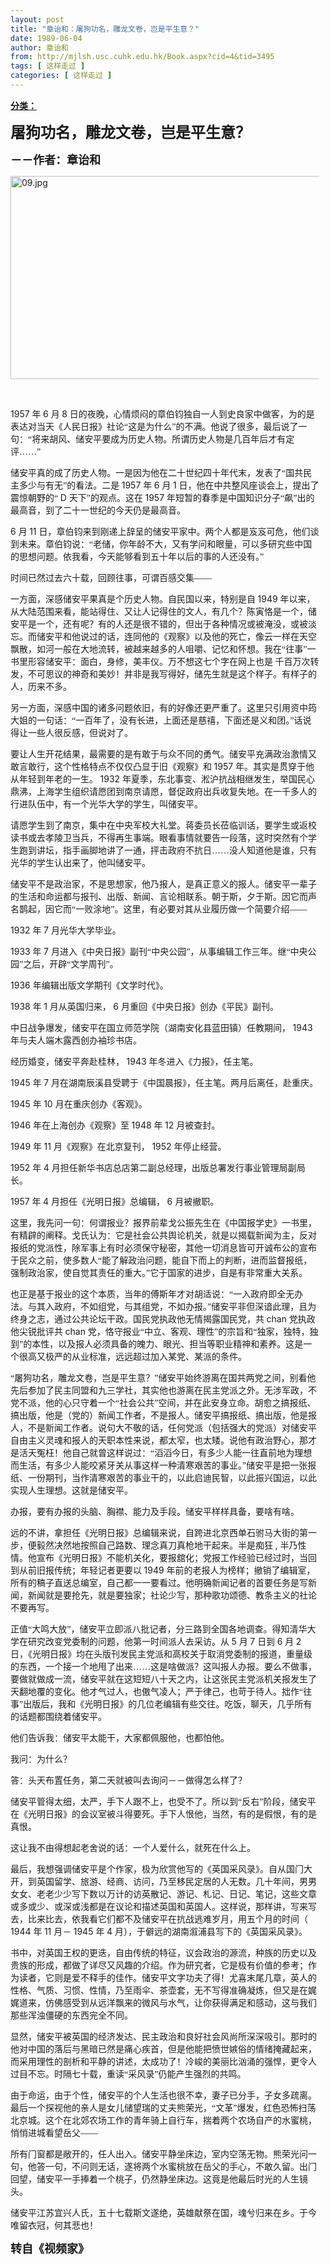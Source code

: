 ```yaml
---
layout: post
title: "章诒和：屠狗功名，雕龙文卷，岂是平生意？"
date: 1989-06-04
author: 章诒和
from: http://mjlsh.usc.cuhk.edu.hk/Book.aspx?cid=4&tid=3495
tags: [ 这样走过 ]
categories: [ 这样走过 ]
---
```


<div style="margin: 15px 10px 10px 0px;">
 <div>
  <span id="ctl00_ContentPlaceHolder1_chapter1_SubjectLabel" style="font-weight:bold;text-decoration:underline;">
   分类：
  </span>
 </div>
 <p class="MsoNormal">
  <o:p>
   <b>
    <font size="4">
    </font>
   </b>
  </o:p>
 </p>
 <p class="MsoNormal">
  <b>
   <span lang="ZH-CN" style="font-family: 宋体;">
    <font size="5">
     屠狗功名，雕龙文卷，岂是平生意？
    </font>
   </span>
   <font size="4">
    <o:p>
    </o:p>
   </font>
  </b>
 </p>
 <p class="MsoNormal">
  <span lang="ZH-CN" style="font-family:宋体;mso-ascii-font-family:
Calibri;mso-ascii-theme-font:minor-latin;mso-fareast-font-family:宋体;mso-fareast-theme-font:
minor-fareast">
   <b>
    <font size="4">
     －－作者：章诒和
    </font>
   </b>
  </span>
  <o:p>
  </o:p>
 </p>
 <p class="MsoNormal">
  <o:p>
  </o:p>
 </p>
 <img alt="09.jpg" border="0" height="325" src="http://mjlsh.usc.cuhk.edu.hk/medias/contents/3495/09.jpg" width="495"/>
 <p class="MsoNormal">
  <o:p>
  </o:p>
 </p>
 <p class="MsoNormal">
  <br/>
 </p>
 <p class="MsoNormal">
  1957
  <span lang="ZH-CN" style="font-family:宋体;mso-ascii-font-family:
Calibri;mso-ascii-theme-font:minor-latin;mso-fareast-font-family:宋体;mso-fareast-theme-font:
minor-fareast">
   年
  </span>
  6
  <span lang="ZH-CN" style="font-family:宋体;mso-ascii-font-family:
Calibri;mso-ascii-theme-font:minor-latin;mso-fareast-font-family:宋体;mso-fareast-theme-font:
minor-fareast">
   月
  </span>
  8
  <span lang="ZH-CN" style="font-family:宋体;mso-ascii-font-family:
Calibri;mso-ascii-theme-font:minor-latin;mso-fareast-font-family:宋体;mso-fareast-theme-font:
minor-fareast">
   日的夜晚，心情烦闷的章伯钧独自一人到史良家中做客，为的是表达对当天《人民日报》社论“这是为什么”的不满。他说了很多，最后说了一句：“将来胡风、储安平要成为历史人物。所谓历史人物是几百年后才有定评……”
  </span>
  <o:p>
  </o:p>
 </p>
 <p class="MsoNormal">
  <span lang="ZH-CN" style="font-family:宋体;mso-ascii-font-family:
Calibri;mso-ascii-theme-font:minor-latin;mso-fareast-font-family:宋体;mso-fareast-theme-font:
minor-fareast">
   储安平真的成了历史人物。一是因为他在二十世纪四十年代末，发表了“国共民主多少与有无”的看法。二是
  </span>
  1957
  <span lang="ZH-CN" style="font-family:宋体;mso-ascii-font-family:Calibri;mso-ascii-theme-font:
minor-latin;mso-fareast-font-family:宋体;mso-fareast-theme-font:minor-fareast">
   年
  </span>
  6
  <span lang="ZH-CN" style="font-family:宋体;mso-ascii-font-family:Calibri;mso-ascii-theme-font:
minor-latin;mso-fareast-font-family:宋体;mso-fareast-theme-font:minor-fareast">
   月
  </span>
  1
  <span lang="ZH-CN" style="font-family:宋体;mso-ascii-font-family:Calibri;mso-ascii-theme-font:
minor-latin;mso-fareast-font-family:宋体;mso-fareast-theme-font:minor-fareast">
   日，他在中共整风座谈会上，提出了震惊朝野的“
  </span>
  D
  <span lang="ZH-CN" style="font-family:宋体;mso-ascii-font-family:Calibri;mso-ascii-theme-font:
minor-latin;mso-fareast-font-family:宋体;mso-fareast-theme-font:minor-fareast">
   天下”的观点。这在
  </span>
  1957
  <span lang="ZH-CN" style="font-family:宋体;mso-ascii-font-family:Calibri;mso-ascii-theme-font:
minor-latin;mso-fareast-font-family:宋体;mso-fareast-theme-font:minor-fareast">
   年短暂的春季是中国知识分子“飙”出的最高音，到了二十一世纪的今天仍是最高音。
  </span>
  <o:p>
  </o:p>
 </p>
 <p class="MsoNormal">
  6
  <span lang="ZH-CN" style="font-family:宋体;mso-ascii-font-family:
Calibri;mso-ascii-theme-font:minor-latin;mso-fareast-font-family:宋体;mso-fareast-theme-font:
minor-fareast">
   月
  </span>
  11
  <span lang="ZH-CN" style="font-family:宋体;mso-ascii-font-family:
Calibri;mso-ascii-theme-font:minor-latin;mso-fareast-font-family:宋体;mso-fareast-theme-font:
minor-fareast">
   日，章伯钧来到刚递上辞呈的储安平家中。两个人都是岌岌可危，他们谈到未来。章伯钧说：“老储，你年龄不大，又有学问和眼量，可以多研究些中国的思想问题。依我看，今天能够看到五十年以后的事的人还没有。”
  </span>
  <o:p>
  </o:p>
 </p>
 <p class="MsoNormal">
  <span lang="ZH-CN" style="font-family:宋体;mso-ascii-font-family:
Calibri;mso-ascii-theme-font:minor-latin;mso-fareast-font-family:宋体;mso-fareast-theme-font:
minor-fareast">
   时间已然过去六十载，回顾往事，可谓百感交集——
  </span>
  <o:p>
  </o:p>
 </p>
 <p class="MsoNormal">
  <span lang="ZH-CN" style="font-family:宋体;mso-ascii-font-family:
Calibri;mso-ascii-theme-font:minor-latin;mso-fareast-font-family:宋体;mso-fareast-theme-font:
minor-fareast">
   一方面，深感储安平果真是个历史人物。自民国以来，特别是自
  </span>
  1949
  <span lang="ZH-CN" style="font-family:宋体;mso-ascii-font-family:Calibri;mso-ascii-theme-font:minor-latin;
mso-fareast-font-family:宋体;mso-fareast-theme-font:minor-fareast">
   年以来，从大陆范围来看，能站得住、又让人记得住的文人，有几个？陈寅恪是一个，储安平是一个，还有呢？有的人还是很不错的，但出于各种情况或被淹没，或被淡忘。而储安平和他说过的话，连同他的《观察》以及他的死亡，像云一样在天空飘散，如河一般在大地流转，被越来越多的人咀嚼、记忆和怀想。我在“往事”一书里形容储安平：面白，身修，美丰仪。万不想这七个字在网上也是
  </span>
  <span lang="ZH-CN">
  </span>
  <span lang="ZH-CN" style="font-family:宋体;mso-ascii-font-family:
Calibri;mso-ascii-theme-font:minor-latin;mso-fareast-font-family:宋体;mso-fareast-theme-font:
minor-fareast">
   千百万次转发，不可思议的神奇和美妙！并非是我写得好，储先生就是这个样子。有样子的人，历来不多。
  </span>
  <o:p>
  </o:p>
 </p>
 <p class="MsoNormal">
  <span lang="ZH-CN" style="font-family:宋体;mso-ascii-font-family:
Calibri;mso-ascii-theme-font:minor-latin;mso-fareast-font-family:宋体;mso-fareast-theme-font:
minor-fareast">
   另一方面，深感中国的诸多问题依旧，有的好像还更严重了。这里只引用资中筠大姐的一句话：“一百年了，没有长进，上面还是慈禧，下面还是义和团。”话说得让一些人很反感，但说对了。
  </span>
  <o:p>
  </o:p>
 </p>
 <p class="MsoNormal">
  <span lang="ZH-CN" style="font-family:宋体;mso-ascii-font-family:
Calibri;mso-ascii-theme-font:minor-latin;mso-fareast-font-family:宋体;mso-fareast-theme-font:
minor-fareast">
   要让人生开花结果，最需要的是有敢于与众不同的勇气。储安平充满政治激情又敢言敢行，这个性格特点不仅仅凸显于旧《观察》和
  </span>
  1957
  <span lang="ZH-CN" style="font-family:宋体;mso-ascii-font-family:Calibri;mso-ascii-theme-font:
minor-latin;mso-fareast-font-family:宋体;mso-fareast-theme-font:minor-fareast">
   年。其实是贯穿于他从年轻到年老的一生。
  </span>
  1932
  <span lang="ZH-CN" style="font-family:宋体;mso-ascii-font-family:Calibri;mso-ascii-theme-font:
minor-latin;mso-fareast-font-family:宋体;mso-fareast-theme-font:minor-fareast">
   年夏季，东北事变、淞沪抗战相继发生，举国民心鼎沸，上海学生组织请愿团到南京请愿，督促政府出兵收复失地。在一千多人的行进队伍中，有一个光华大学的学生，叫储安平。
  </span>
  <o:p>
  </o:p>
 </p>
 <p class="MsoNormal">
  <span lang="ZH-CN" style="font-family:宋体;mso-ascii-font-family:
Calibri;mso-ascii-theme-font:minor-latin;mso-fareast-font-family:宋体;mso-fareast-theme-font:
minor-fareast">
   请愿学生到了南京，集中在中央军校大礼堂。蒋委员长莅临训话，要学生或返校读书或去孝陵卫当兵，不得再生事端。眼看事情就要告一段落，这时突然有个学生跑到讲坛，指手画脚地讲了一通，抨击政府不抗日……没人知道他是谁，只有光华的学生认出来了，他叫储安平。
  </span>
  <o:p>
  </o:p>
 </p>
 <p class="MsoNormal">
  <span lang="ZH-CN" style="font-family:宋体;mso-ascii-font-family:
Calibri;mso-ascii-theme-font:minor-latin;mso-fareast-font-family:宋体;mso-fareast-theme-font:
minor-fareast">
   储安平不是政治家，不是思想家，他乃报人，是真正意义的报人。储安平一辈子的生活和命运都与报刊、出版、新闻、言论相联系。朝于斯，夕于斯。因它而声名鹊起，因它而“一败涂地”。这里，有必要对其从业履历做一个简要介绍——
  </span>
  <o:p>
  </o:p>
 </p>
 <p class="MsoNormal">
  1932
  <span lang="ZH-CN" style="font-family:宋体;mso-ascii-font-family:
Calibri;mso-ascii-theme-font:minor-latin;mso-fareast-font-family:宋体;mso-fareast-theme-font:
minor-fareast">
   年
  </span>
  7
  <span lang="ZH-CN" style="font-family:宋体;mso-ascii-font-family:
Calibri;mso-ascii-theme-font:minor-latin;mso-fareast-font-family:宋体;mso-fareast-theme-font:
minor-fareast">
   月光华大学毕业。
  </span>
  <o:p>
  </o:p>
 </p>
 <p class="MsoNormal">
  1933
  <span lang="ZH-CN" style="font-family:宋体;mso-ascii-font-family:
Calibri;mso-ascii-theme-font:minor-latin;mso-fareast-font-family:宋体;mso-fareast-theme-font:
minor-fareast">
   年
  </span>
  7
  <span lang="ZH-CN" style="font-family:宋体;mso-ascii-font-family:
Calibri;mso-ascii-theme-font:minor-latin;mso-fareast-font-family:宋体;mso-fareast-theme-font:
minor-fareast">
   月进入《中央日报》副刊“中央公园”，从事编辑工作三年。继“中央公园”之后，开辟“文学周刊”。
  </span>
  <span lang="ZH-CN">
  </span>
  <o:p>
  </o:p>
 </p>
 <p class="MsoNormal">
  1936
  <span lang="ZH-CN" style="font-family:宋体;mso-ascii-font-family:
Calibri;mso-ascii-theme-font:minor-latin;mso-fareast-font-family:宋体;mso-fareast-theme-font:
minor-fareast">
   年编辑出版文学期刊《文学时代》。
  </span>
  <span lang="ZH-CN">
  </span>
  <o:p>
  </o:p>
 </p>
 <p class="MsoNormal">
  1938
  <span lang="ZH-CN" style="font-family:宋体;mso-ascii-font-family:
Calibri;mso-ascii-theme-font:minor-latin;mso-fareast-font-family:宋体;mso-fareast-theme-font:
minor-fareast">
   年
  </span>
  1
  <span lang="ZH-CN" style="font-family:宋体;mso-ascii-font-family:
Calibri;mso-ascii-theme-font:minor-latin;mso-fareast-font-family:宋体;mso-fareast-theme-font:
minor-fareast">
   月从英国归来，
  </span>
  6
  <span lang="ZH-CN" style="font-family:宋体;
mso-ascii-font-family:Calibri;mso-ascii-theme-font:minor-latin;mso-fareast-font-family:
宋体;mso-fareast-theme-font:minor-fareast">
   月重回《中央日报》创办《平民》副刊。
  </span>
  <span lang="ZH-CN">
  </span>
  <o:p>
  </o:p>
 </p>
 <p class="MsoNormal">
  <span lang="ZH-CN" style="font-family:宋体;mso-ascii-font-family:
Calibri;mso-ascii-theme-font:minor-latin;mso-fareast-font-family:宋体;mso-fareast-theme-font:
minor-fareast">
   中日战争爆发，储安平在国立师范学院（湖南安化县蓝田镇）任教期间，
  </span>
  1943
  <span lang="ZH-CN" style="font-family:宋体;mso-ascii-font-family:Calibri;mso-ascii-theme-font:minor-latin;
mso-fareast-font-family:宋体;mso-fareast-theme-font:minor-fareast">
   年与夫人端木露西创办袖珍书店。
  </span>
  <span lang="ZH-CN">
  </span>
  <o:p>
  </o:p>
 </p>
 <p class="MsoNormal">
  <span lang="ZH-CN" style="font-family:宋体;mso-ascii-font-family:
Calibri;mso-ascii-theme-font:minor-latin;mso-fareast-font-family:宋体;mso-fareast-theme-font:
minor-fareast">
   经历婚变，储安平奔赴桂林，
  </span>
  1943
  <span lang="ZH-CN" style="font-family:
宋体;mso-ascii-font-family:Calibri;mso-ascii-theme-font:minor-latin;mso-fareast-font-family:
宋体;mso-fareast-theme-font:minor-fareast">
   年冬进入《力报》，任主笔。
  </span>
  <o:p>
  </o:p>
 </p>
 <p class="MsoNormal">
  1945
  <span lang="ZH-CN" style="font-family:宋体;mso-ascii-font-family:
Calibri;mso-ascii-theme-font:minor-latin;mso-fareast-font-family:宋体;mso-fareast-theme-font:
minor-fareast">
   年
  </span>
  7
  <span lang="ZH-CN" style="font-family:宋体;mso-ascii-font-family:
Calibri;mso-ascii-theme-font:minor-latin;mso-fareast-font-family:宋体;mso-fareast-theme-font:
minor-fareast">
   月在湖南辰溪县受聘于《中国晨报》，任主笔。两月后离任，赴重庆。
  </span>
  <span lang="ZH-CN">
  </span>
  <o:p>
  </o:p>
 </p>
 <p class="MsoNormal">
  1945
  <span lang="ZH-CN" style="font-family:宋体;mso-ascii-font-family:
Calibri;mso-ascii-theme-font:minor-latin;mso-fareast-font-family:宋体;mso-fareast-theme-font:
minor-fareast">
   年
  </span>
  10
  <span lang="ZH-CN" style="font-family:宋体;mso-ascii-font-family:
Calibri;mso-ascii-theme-font:minor-latin;mso-fareast-font-family:宋体;mso-fareast-theme-font:
minor-fareast">
   月在重庆创办《客观》。
  </span>
  <span lang="ZH-CN">
  </span>
  <o:p>
  </o:p>
 </p>
 <p class="MsoNormal">
  1946
  <span lang="ZH-CN" style="font-family:宋体;mso-ascii-font-family:
Calibri;mso-ascii-theme-font:minor-latin;mso-fareast-font-family:宋体;mso-fareast-theme-font:
minor-fareast">
   年在上海创办《观察》至
  </span>
  1948
  <span lang="ZH-CN" style="font-family:宋体;
mso-ascii-font-family:Calibri;mso-ascii-theme-font:minor-latin;mso-fareast-font-family:
宋体;mso-fareast-theme-font:minor-fareast">
   年
  </span>
  12
  <span lang="ZH-CN" style="font-family:宋体;mso-ascii-font-family:Calibri;mso-ascii-theme-font:minor-latin;
mso-fareast-font-family:宋体;mso-fareast-theme-font:minor-fareast">
   月被查封。
  </span>
  <span lang="ZH-CN">
  </span>
  <o:p>
  </o:p>
 </p>
 <p class="MsoNormal">
  1949
  <span lang="ZH-CN" style="font-family:宋体;mso-ascii-font-family:
Calibri;mso-ascii-theme-font:minor-latin;mso-fareast-font-family:宋体;mso-fareast-theme-font:
minor-fareast">
   年
  </span>
  11
  <span lang="ZH-CN" style="font-family:宋体;mso-ascii-font-family:
Calibri;mso-ascii-theme-font:minor-latin;mso-fareast-font-family:宋体;mso-fareast-theme-font:
minor-fareast">
   月《观察》在北京复刊，
  </span>
  1952
  <span lang="ZH-CN" style="font-family:宋体;
mso-ascii-font-family:Calibri;mso-ascii-theme-font:minor-latin;mso-fareast-font-family:
宋体;mso-fareast-theme-font:minor-fareast">
   年停止经营。
  </span>
  <span lang="ZH-CN">
  </span>
  <o:p>
  </o:p>
 </p>
 <p class="MsoNormal">
  1952
  <span lang="ZH-CN" style="font-family:宋体;mso-ascii-font-family:
Calibri;mso-ascii-theme-font:minor-latin;mso-fareast-font-family:宋体;mso-fareast-theme-font:
minor-fareast">
   年
  </span>
  4
  <span lang="ZH-CN" style="font-family:宋体;mso-ascii-font-family:
Calibri;mso-ascii-theme-font:minor-latin;mso-fareast-font-family:宋体;mso-fareast-theme-font:
minor-fareast">
   月担任新华书店总店第二副总经理，出版总署发行事业管理局副局长。
  </span>
  <o:p>
  </o:p>
 </p>
 <p class="MsoNormal">
  1957
  <span lang="ZH-CN" style="font-family:宋体;mso-ascii-font-family:
Calibri;mso-ascii-theme-font:minor-latin;mso-fareast-font-family:宋体;mso-fareast-theme-font:
minor-fareast">
   年
  </span>
  4
  <span lang="ZH-CN" style="font-family:宋体;mso-ascii-font-family:
Calibri;mso-ascii-theme-font:minor-latin;mso-fareast-font-family:宋体;mso-fareast-theme-font:
minor-fareast">
   月担任《光明日报》总编辑，
  </span>
  6
  <span lang="ZH-CN" style="font-family:宋体;
mso-ascii-font-family:Calibri;mso-ascii-theme-font:minor-latin;mso-fareast-font-family:
宋体;mso-fareast-theme-font:minor-fareast">
   月被撤职。
  </span>
  <span lang="ZH-CN">
  </span>
  <o:p>
  </o:p>
 </p>
 <p class="MsoNormal">
  <span lang="ZH-CN" style="font-family:宋体;mso-ascii-font-family:
Calibri;mso-ascii-theme-font:minor-latin;mso-fareast-font-family:宋体;mso-fareast-theme-font:
minor-fareast">
   这里，我先问一句：何谓报业？报界前辈戈公振先生在《中国报学史》一书里，有精辟的阐释。戈氏认为：它是社会公共舆论机关，就是以揭载新闻为主，反对报纸的党派性，除军事上有时必须保守秘密，其他一切消息皆可开诚布公的宣布于民众之前，使多数人“能了解政治问题，能自下而上的判断，进而监督报纸，强制政治家，使自觉其责任的重大。”它于国家的进步，自是有非常重大关系。
  </span>
  <o:p>
  </o:p>
 </p>
 <p class="MsoNormal">
  <span lang="ZH-CN" style="font-family:宋体;mso-ascii-font-family:
Calibri;mso-ascii-theme-font:minor-latin;mso-fareast-font-family:宋体;mso-fareast-theme-font:
minor-fareast">
   也正是基于报业的这个本质，当年的傅斯年才对胡适说：“一入政府即全无办法。与其入政府，不如组党，与其组党，不如办报。”储安平非但深谙此理，且为终身之志，通过公共论坛干政。国民党执政他无情揭露国民党，共
  </span>
  chan
  <span lang="ZH-CN" style="font-family:宋体;mso-ascii-font-family:Calibri;mso-ascii-theme-font:
minor-latin;mso-fareast-font-family:宋体;mso-fareast-theme-font:minor-fareast">
   党执政他尖锐批评共
  </span>
  chan
  <span lang="ZH-CN" style="font-family:宋体;mso-ascii-font-family:Calibri;mso-ascii-theme-font:
minor-latin;mso-fareast-font-family:宋体;mso-fareast-theme-font:minor-fareast">
   党，恪守报业“中立、客观、理性”的宗旨和“独家，独特，独到”的本性，以及报人必须具备的魄力、眼光、担当等职业精神和素养。这是一个很高又极严的从业标准，远远超过加入某党、某派的条件。
  </span>
  <o:p>
  </o:p>
 </p>
 <p class="MsoNormal">
  <span lang="ZH-CN" style="font-family:宋体;mso-ascii-font-family:
Calibri;mso-ascii-theme-font:minor-latin;mso-fareast-font-family:宋体;mso-fareast-theme-font:
minor-fareast">
   “屠狗功名，雕龙文卷，岂是平生意？”储安平始终游离在国共两党之间，别看他先后参加了民主同盟和九三学社，其实他也游离在民主党派之外。无涉军政，不党不派，他的心只守着一个“社会公共”空间，并在此安身立命。胡愈之搞报纸、搞出版，他是（党的）新闻工作者，不是报人。储安平搞报纸、搞出版，他是报人，不是新闻工作者。说句大不敬的话，任何党派（包括强大的党派）对储安平自由主义灵魂和报人的天职本性来说，都太窄，也太矮。说他有政治野心，那才是活天冤枉！他自己就曾这样说过：“滔滔今日，有多少人能一往直前地为理想而生活，有多少人能咬紧牙关从事这样一种清寒艰苦的事业。”储安平是把一张报纸、一份期刊，当作清寒艰苦的事业干的，以此启迪民智，以此振兴国运，以此实现人生理想。这就是储安平。
  </span>
  <o:p>
  </o:p>
 </p>
 <p class="MsoNormal">
  <span lang="ZH-CN" style="font-family:宋体;mso-ascii-font-family:
Calibri;mso-ascii-theme-font:minor-latin;mso-fareast-font-family:宋体;mso-fareast-theme-font:
minor-fareast">
   办报，要有办报的头脑、胸襟、能力及手段。储安平样样具备，要啥有啥。
  </span>
  <o:p>
  </o:p>
 </p>
 <p class="MsoNormal">
  <span lang="ZH-CN" style="font-family:宋体;mso-ascii-font-family:
Calibri;mso-ascii-theme-font:minor-latin;mso-fareast-font-family:宋体;mso-fareast-theme-font:
minor-fareast">
   远的不讲，拿担任《光明日报》总编辑来说，自跨进北京西单石驸马大街的第一步，便毅然决然地按照自己路数、理念真刀真枪地干起来。半是痴狂
  </span>
  ,
  <span lang="ZH-CN" style="font-family:宋体;mso-ascii-font-family:Calibri;mso-ascii-theme-font:
minor-latin;mso-fareast-font-family:宋体;mso-fareast-theme-font:minor-fareast">
   半乃性情。他宣布《光明日报》不能机关化，要报舘化；党报工作经验已经过时，当回到从前旧报传统；年轻记者更要以
  </span>
  1949
  <span lang="ZH-CN" style="font-family:宋体;mso-ascii-font-family:Calibri;mso-ascii-theme-font:
minor-latin;mso-fareast-font-family:宋体;mso-fareast-theme-font:minor-fareast">
   年前的老报人为榜样；撤销了编辑室，所有的稿子直送总编室，自己都一一要看过。他明确新闻记者的首要任务是写新闻，新闻就是要抢先，就是要独家；社论少写，那种歌功颂德、教条主义的社论不要再写。
  </span>
  <o:p>
  </o:p>
 </p>
 <p class="MsoNormal">
  <span lang="ZH-CN" style="font-family:宋体;mso-ascii-font-family:
Calibri;mso-ascii-theme-font:minor-latin;mso-fareast-font-family:宋体;mso-fareast-theme-font:
minor-fareast">
   正值“大鸣大放”，储安平立即派八批记者，分三路到全国各地调查。得知清华大学在研究改变党委制的问题，他第一时间派人去采访。从
  </span>
  5
  <span lang="ZH-CN" style="font-family:宋体;mso-ascii-font-family:Calibri;mso-ascii-theme-font:
minor-latin;mso-fareast-font-family:宋体;mso-fareast-theme-font:minor-fareast">
   月
  </span>
  7
  <span lang="ZH-CN" style="font-family:宋体;mso-ascii-font-family:Calibri;mso-ascii-theme-font:
minor-latin;mso-fareast-font-family:宋体;mso-fareast-theme-font:minor-fareast">
   日到
  </span>
  6
  <span lang="ZH-CN" style="font-family:宋体;mso-ascii-font-family:Calibri;mso-ascii-theme-font:
minor-latin;mso-fareast-font-family:宋体;mso-fareast-theme-font:minor-fareast">
   月
  </span>
  2
  <span lang="ZH-CN" style="font-family:宋体;mso-ascii-font-family:Calibri;mso-ascii-theme-font:
minor-latin;mso-fareast-font-family:宋体;mso-fareast-theme-font:minor-fareast">
   日，《光明日报》均在头版刊发民主党派和高校关于取消党委制的报道，重量级的东西，一个接一个地甩了出来……这是啥做派？这叫报人办报。要么不做事，要做就做成一流，储安平就在这短短八十天之内，让这张民主党派机关报发生了天翻地覆的变化。他才气过人，也傲气凌人；严于律己，也苛于待人。拙作“往事”出版后，我和《光明日报》的几位老编辑有些交往。吃饭，聊天，几乎所有的话题都围绕着储安平。
  </span>
  <o:p>
  </o:p>
 </p>
 <p class="MsoNormal">
  <span lang="ZH-CN" style="font-family:宋体;mso-ascii-font-family:
Calibri;mso-ascii-theme-font:minor-latin;mso-fareast-font-family:宋体;mso-fareast-theme-font:
minor-fareast">
   他们告诉我：储安平太能干，大家都佩服他，也都怕他。
  </span>
  <o:p>
  </o:p>
 </p>
 <p class="MsoNormal">
  <span lang="ZH-CN" style="font-family:宋体;mso-ascii-font-family:
Calibri;mso-ascii-theme-font:minor-latin;mso-fareast-font-family:宋体;mso-fareast-theme-font:
minor-fareast">
   我问：为什么？
  </span>
  <o:p>
  </o:p>
 </p>
 <p class="MsoNormal">
  <span lang="ZH-CN" style="font-family:宋体;mso-ascii-font-family:
Calibri;mso-ascii-theme-font:minor-latin;mso-fareast-font-family:宋体;mso-fareast-theme-font:
minor-fareast">
   答：头天布置任务，第二天就被叫去询问－－做得怎么样了？
  </span>
  <o:p>
  </o:p>
 </p>
 <p class="MsoNormal">
  <span lang="ZH-CN" style="font-family:宋体;mso-ascii-font-family:
Calibri;mso-ascii-theme-font:minor-latin;mso-fareast-font-family:宋体;mso-fareast-theme-font:
minor-fareast">
   储安平管得太细，太严，手下人跟不上，也受不了。所以到“反右”阶段，储安平在《光明日报》的会议室被斗得要死。手下人恨他，当然，有的是假恨，有的是真恨。
  </span>
  <o:p>
  </o:p>
 </p>
 <p class="MsoNormal">
  <span lang="ZH-CN" style="font-family:宋体;mso-ascii-font-family:
Calibri;mso-ascii-theme-font:minor-latin;mso-fareast-font-family:宋体;mso-fareast-theme-font:
minor-fareast">
   这让我不由得想起老舍说的话：一个人爱什么，就死在什么上。
  </span>
  <o:p>
  </o:p>
 </p>
 <p class="MsoNormal">
  <span lang="ZH-CN" style="font-family:宋体;mso-ascii-font-family:
Calibri;mso-ascii-theme-font:minor-latin;mso-fareast-font-family:宋体;mso-fareast-theme-font:
minor-fareast">
   最后，我想强调储安平是个作家，极为欣赏他写的《英国采风录》。自从国门大开，到英国留学、旅游、经商、访问，乃至移民定居的人无数。几十年间，男男女女、老老少少写下数以万计的访英散记、游记、札记、日记、笔记，这些文章或多或少、或深或浅都是在议论和描述英国和英国人。这样说，那样讲，写来写去，比来比去，依我看它们都不及储安平在抗战逃难岁月，用五个月的时间（
  </span>
  1944
  <span lang="ZH-CN" style="font-family:宋体;mso-ascii-font-family:Calibri;mso-ascii-theme-font:
minor-latin;mso-fareast-font-family:宋体;mso-fareast-theme-font:minor-fareast">
   年
  </span>
  11
  <span lang="ZH-CN" style="font-family:宋体;mso-ascii-font-family:Calibri;mso-ascii-theme-font:
minor-latin;mso-fareast-font-family:宋体;mso-fareast-theme-font:minor-fareast">
   月－
  </span>
  1945
  <span lang="ZH-CN" style="font-family:宋体;mso-ascii-font-family:Calibri;mso-ascii-theme-font:
minor-latin;mso-fareast-font-family:宋体;mso-fareast-theme-font:minor-fareast">
   年
  </span>
  4
  <span lang="ZH-CN" style="font-family:宋体;mso-ascii-font-family:Calibri;mso-ascii-theme-font:
minor-latin;mso-fareast-font-family:宋体;mso-fareast-theme-font:minor-fareast">
   月），于僻远的湖南溆浦县写下的《英国采风录》。
  </span>
  <o:p>
  </o:p>
 </p>
 <p class="MsoNormal">
  <span lang="ZH-CN" style="font-family:宋体;mso-ascii-font-family:
Calibri;mso-ascii-theme-font:minor-latin;mso-fareast-font-family:宋体;mso-fareast-theme-font:
minor-fareast">
   书中，对英国王权的更迭，自由传统的特征，议会政治的源流，种族的历史以及贵族的形成，都做了详尽又风趣的介绍。作为研究者，它是极有价值的参考；作为读者，它则是爱不释手的佳作。储安平文字功夫了得！尤喜末尾几章，英人的性格、气质、习惯、性情，乃至雨伞、茶壶套，无不写得准确凝炼，但又是在娓娓道来，仿佛感受到从远洋飘来的微风与水气，让你获得满足和感动，这与我们那些浑浊僵硬的东西完全不同。
  </span>
  <o:p>
  </o:p>
 </p>
 <p class="MsoNormal">
  <span lang="ZH-CN" style="font-family:宋体;mso-ascii-font-family:
Calibri;mso-ascii-theme-font:minor-latin;mso-fareast-font-family:宋体;mso-fareast-theme-font:
minor-fareast">
   显然，储安平被英国的经济发达、民主政治和良好社会风尚所深深吸引。那时的他对中国的落后与黑暗已然是痛心疾首，但是他能把愤世嫉俗的情绪掩藏起来，而采用理性的剖析和平静的讲述，太成功了！冷峻的美丽比汹涌的强悍，更令人过目不忘。时隔七十载，重读“采风录”仍能产生强烈的共鸣。
  </span>
  <o:p>
  </o:p>
 </p>
 <p class="MsoNormal">
  <span lang="ZH-CN" style="font-family:宋体;mso-ascii-font-family:
Calibri;mso-ascii-theme-font:minor-latin;mso-fareast-font-family:宋体;mso-fareast-theme-font:
minor-fareast">
   由于命运，由于个性，储安平的个人生活也很不幸，妻子已分手，子女多疏离。最后一个探视他的亲人是女儿储望瑞的丈夫熊荣光，“文革”爆发，红色恐怖扫荡北京城。这个在北郊农场工作的青年骑上自行车，揣着两个农场自产的水蜜桃，悄悄进城看望岳父——
  </span>
  <o:p>
  </o:p>
 </p>
 <p class="MsoNormal">
  <span lang="ZH-CN" style="font-family:宋体;mso-ascii-font-family:
Calibri;mso-ascii-theme-font:minor-latin;mso-fareast-font-family:宋体;mso-fareast-theme-font:
minor-fareast">
   所有门窗都是敞开的，任人出入。储安平静坐床边，室内空荡无物。熊荣光问一句，他答一句，不问则无话，遂将两个水蜜桃放在岳父的手心，不敢久留。出门回望，储安平一手捧着一个桃子，仍然静坐床边。这竟是他最后时光的人生镜头。
  </span>
  <o:p>
  </o:p>
 </p>
 <p class="MsoNormal">
  <span lang="ZH-CN" style="font-family:宋体;mso-ascii-font-family:
Calibri;mso-ascii-theme-font:minor-latin;mso-fareast-font-family:宋体;mso-fareast-theme-font:
minor-fareast">
   储安平江苏宜兴人氏，五十七载斯文遂绝，英雄献祭在国，魂兮归来在乡。于今唯留衣冠，何其悲也！
  </span>
  <o:p>
  </o:p>
 </p>
 <p class="MsoNormal">
  <o:p>
  </o:p>
 </p>
 <p class="MsoNormal">
  <span lang="ZH-CN" style="font-family:宋体;mso-ascii-font-family:
Calibri;mso-ascii-theme-font:minor-latin;mso-fareast-font-family:宋体;mso-fareast-theme-font:
minor-fareast">
   <b>
    <font size="4">
     转自《视频家》
    </font>
   </b>
  </span>
  <o:p>
  </o:p>
 </p>
 <p class="MsoNormal">
  <o:p>
  </o:p>
 </p>
 <!--EndFragment-->
</div>

